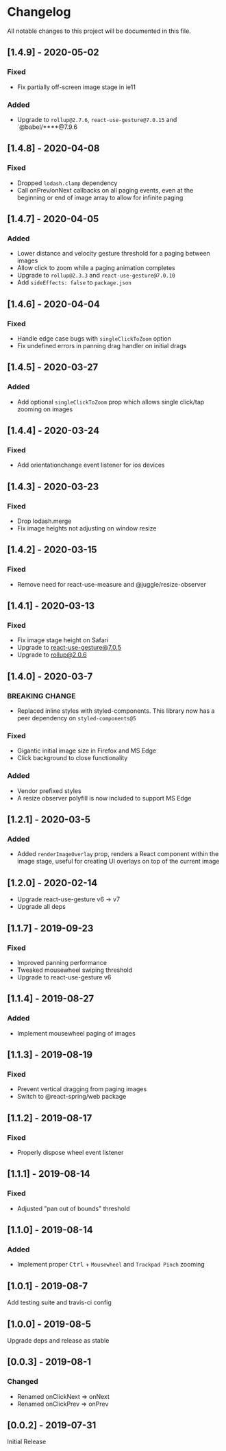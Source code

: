 # Changelog

All notable changes to this project will be documented in this file.


## [1.4.9] - 2020-05-02

### Fixed

-   Fix partially off-screen image stage in ie11

### Added

-   Upgrade to `rollup@2.7.6`, `react-use-gesture@7.0.15` and `@babel/****@7.9.6

## [1.4.8] - 2020-04-08

### Fixed

-   Dropped `lodash.clamp` dependency
-   Call onPrev/onNext callbacks on all paging events, even at the beginning or end of image array to allow for infinite paging

## [1.4.7] - 2020-04-05

### Added

-   Lower distance and velocity gesture threshold for a paging between images
-   Allow click to zoom while a paging animation completes
-   Upgrade to `rollup@2.3.3` and `react-use-gesture@7.0.10`
-   Add `sideEffects: false` to `package.json`

## [1.4.6] - 2020-04-04

### Fixed

-   Handle edge case bugs with `singleClickToZoom` option
-   Fix undefined errors in panning drag handler on initial drags

## [1.4.5] - 2020-03-27

### Added

-   Add optional `singleClickToZoom` prop which allows single click/tap zooming on images

## [1.4.4] - 2020-03-24

### Fixed

-   Add orientationchange event listener for ios devices

## [1.4.3] - 2020-03-23

### Fixed

-   Drop lodash.merge
-   Fix image heights not adjusting on window resize

## [1.4.2] - 2020-03-15

### Fixed

-   Remove need for react-use-measure and @juggle/resize-observer

## [1.4.1] - 2020-03-13

### Fixed

-   Fix image stage height on Safari
-   Upgrade to react-use-gesture@7.0.5
-   Upgrade to rollup@2.0.6

## [1.4.0] - 2020-03-7

### BREAKING CHANGE

-   Replaced inline styles with styled-components. This library now has a peer dependency on `styled-components@5`

### Fixed

-   Gigantic initial image size in Firefox and MS Edge
-   Click background to close functionality

### Added

-   Vendor prefixed styles
-   A resize observer polyfill is now included to support MS Edge

## [1.2.1] - 2020-03-5

### Added

-   Added `renderImageOverlay` prop, renders a React component within the image stage, useful for creating UI overlays on top of the current image

## [1.2.0] - 2020-02-14

-   Upgrade react-use-gesture v6 -> v7
-   Upgrade all deps

## [1.1.7] - 2019-09-23

### Fixed

-   Improved panning performance
-   Tweaked mousewheel swiping threshold
-   Upgrade to react-use-gesture v6

## [1.1.4] - 2019-08-27

### Added

-   Implement mousewheel paging of images

## [1.1.3] - 2019-08-19

### Fixed

-   Prevent vertical dragging from paging images
-   Switch to @react-spring/web package

## [1.1.2] - 2019-08-17

### Fixed

-   Properly dispose wheel event listener

## [1.1.1] - 2019-08-14

### Fixed

-   Adjusted "pan out of bounds" threshold

## [1.1.0] - 2019-08-14

### Added

-   Implement proper <kbd>Ctrl</kbd> + `Mousewheel` and `Trackpad Pinch` zooming

## [1.0.1] - 2019-08-7

Add testing suite and travis-ci config

## [1.0.0] - 2019-08-5

Upgrade deps and release as stable

## [0.0.3] - 2019-08-1

### Changed

-   Renamed onClickNext => onNext
-   Renamed onClickPrev => onPrev

## [0.0.2] - 2019-07-31

Initial Release
